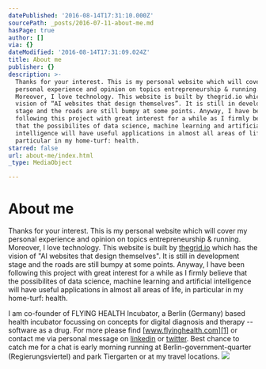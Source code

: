 ```yaml
---
datePublished: '2016-08-14T17:31:10.000Z'
sourcePath: _posts/2016-07-11-about-me.md
hasPage: true
author: []
via: {}
dateModified: '2016-08-14T17:31:09.024Z'
title: About me
publisher: {}
description: >-
  Thanks for your interest. This is my personal website which will cover my
  personal experience and opinion on topics entrepreneurship & running.
  Moreover, I love technology. This website is built by thegrid.io which has the
  vision of “AI websites that design themselves”. It is still in development
  stage and the roads are still bumpy at some points. Anyway, I have been
  following this project with great interest for a while as I firmly believe
  that the possibilites of data science, machine learning and artificial
  intelligence will have useful applications in almost all areas of life, in
  particular in my home-turf: health.
starred: false
url: about-me/index.html
_type: MediaObject

---
```

# About me

Thanks for your interest. This is my personal website which will cover my personal experience and opinion on topics entrepreneurship & running. Moreover, I love technology. This website is built by [thegrid.io][0] which has the vision of "AI websites that design themselves". It is still in development stage and the roads are still bumpy at some points. Anyway, I have been following this project with great interest for a while as I firmly believe that the possibilites of data science, machine learning and artificial intelligence will have useful applications in almost all areas of life, in particular in my home-turf: health.

I am co-founder of FLYING HEALTH Incubator, a Berlin (Germany) based health incubator focussing on concepts for digital diagnosis and therapy -- software as a drug. For more please find [www.flyinghealth.com][1] or contact me via personal message on [linkedin][2] or [twitter][3]. Best chance to catch me for a chat is early morning running at Berlin-government-quarter (Regierungsviertel) and park Tiergarten or at my travel locations.
![](https://the-grid-user-content.s3-us-west-2.amazonaws.com/87bada6f-30cf-44c9-aa4a-21c4c8043c12.jpg)

[0]: https://thegrid.io/
[1]: https://flyinghealth.com/ "www.flyinghealth.com"
[2]: https://www.linkedin.com/in/christian-lautner
[3]: https://twitter.com/clautner